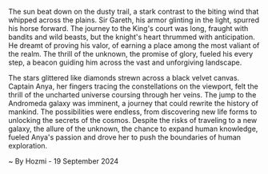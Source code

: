 
The sun beat down on the dusty trail, a stark contrast to the biting wind that whipped across the plains. Sir Gareth, his armor glinting in the light, spurred his horse forward. The journey to the King's court was long, fraught with bandits and wild beasts, but the knight's heart thrummed with anticipation. He dreamt of proving his valor, of earning a place among the most valiant of the realm. The thrill of the unknown, the promise of glory, fueled his every step, a beacon guiding him across the vast and unforgiving landscape.

The stars glittered like diamonds strewn across a black velvet canvas. Captain Anya, her fingers tracing the constellations on the viewport, felt the thrill of the uncharted universe coursing through her veins. The jump to the Andromeda galaxy was imminent, a journey that could rewrite the history of mankind. The possibilities were endless, from discovering new life forms to unlocking the secrets of the cosmos. Despite the risks of traveling to a new galaxy, the allure of the unknown, the chance to expand human knowledge, fueled Anya's passion and drove her to push the boundaries of human exploration. 

~ By Hozmi - 19 September 2024
